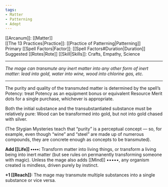 ```yaml
---
tags:
- Matter
- Patterning
- Adept
---
```


[[Arcanum]]: [[Matter]]\
[[The 13 Practices|Practice]]: [[Practice of Patterning|Patterning]]\
Primary [[Spell Factors|Factor]]: [[Spell Factors#Duration|Duration]]\
Suggested [[Rotes|Rote]] [[Skill|Skills]]: Crafts, Empathy, Science

---

_The mage can transmute any inert matter into any other form of inert matter: lead into gold, water into wine, wood into chlorine gas, etc._

---

The purity and quality of the transmuted matter is determined by the spell’s Potency: treat Potency as an equipment bonus or equivalent Resource Merit dots for a single purchase, whichever is appropriate.

Both the initial substance and the transubstantiated substance must be relatively pure: Wood can be transformed into gold, but not into gold chased with silver.

(The Stygian Mysteries teach that “purity” is a perceptual concept — so, for example, even though “wine” and “steel” are made up of numerous compounds, they are concrete enough as concepts to be transmuted).

**Add [[Life]] ••••:** Transform matter into living things, or transform a living being into inert matter (but see rules on permanently transforming someone with magic). Unless the mage also adds [[Mind]] •••••, any organism created is mindless, driven purely by instinct.

**+1 [[Reach]]:** The mage may transmute multiple substances into a single substance or vice versa.